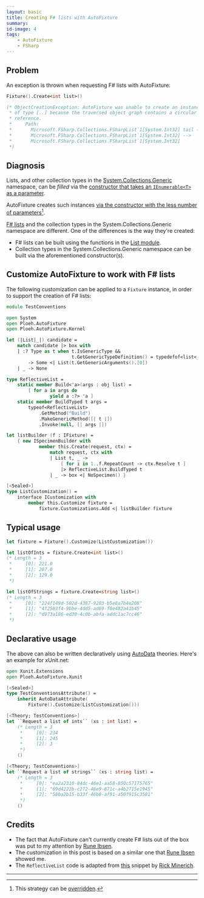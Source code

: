 ```yaml
---
layout: basic
title: Creating F# lists with AutoFixture
summary:
id-image: 4
tags:
    - AutoFixture
    - FSharp
---
```


## Problem

An exception is thrown when requesting F# lists with AutoFixture:

```fsharp
Fixture().Create<int list>()

(* ObjectCreationException: AutoFixture was unable to create an instance
 * of type [..] because the traversed object graph contains a circular
 * reference.
 *     Path:
 *       Microsoft.FSharp.Collections.FSharpList`1[System.Int32] tail -->
 *       Microsoft.FSharp.Collections.FSharpList`1[System.Int32] -->
 *       Microsoft.FSharp.Collections.FSharpList`1[System.Int32]
 *)
```

## Diagnosis

Lists, and other collection types in the [System.Collections.Generic](https://msdn.microsoft.com/en-us/library/system.collections.generic.aspx) namespace, can be *filled* via the [constructor that takes an `IEnumerable<T>` as a parameter](https://msdn.microsoft.com/en-us/library/fkbw11z0.aspx).

AutoFixture creates such instances [via the constructor with the less number of parameters](http://blog.ploeh.dk/2009/03/24/HowAutoFixtureCreatesObjects.aspx)[^1].

[F# lists](https://msdn.microsoft.com/en-us/library/dd233224.aspx) and the collection types in the System.Collections.Generic namespace are different. One of the differences is the way they're created:

* F# lists can be built using the functions in the [List module](https://msdn.microsoft.com/en-us/library/ee353738.aspx).
* Collection types in the System.Collections.Generic namespace can be built via the aforementioned constructor(s).

## Customize AutoFixture to work with F# lists

The following customization can be applied to a `Fixture` instance, in order to support the creation of F# lists:

```fsharp
module TestConventions

open System
open Ploeh.AutoFixture
open Ploeh.AutoFixture.Kernel

let (|List|_|) candidate =
    match candidate |> box with
    | :? Type as t when t.IsGenericType &&
                        t.GetGenericTypeDefinition() = typedefof<list<_>>
        -> Some <| List(t.GetGenericArguments().[0])
    | _ -> None

type ReflectiveList =
    static member Build<'a>(args : obj list) =
        [ for a in args do
                yield a :?> 'a ]
    static member BuildTyped t args =
        typeof<ReflectiveList>
            .GetMethod("Build")
            .MakeGenericMethod([| t |])
            .Invoke(null, [| args |])

let listBuilder (f : IFixture) =
    { new ISpecimenBuilder with
            member this.Create(request, ctx) =
                match request, ctx with
                | List t, _ ->
                    [ for i in 1..f.RepeatCount -> ctx.Resolve t ]
                    |> ReflectiveList.BuildTyped t
                | _ -> box <| NoSpecimen() }

[<Sealed>]
type ListCustomization() =
    interface ICustomization with
        member this.Customize fixture =
            fixture.Customizations.Add <| listBuilder fixture
```

## Typical usage

```fsharp
let fixture = Fixture().Customize(ListCustomization())

let listOfInts = fixture.Create<int list>()
(* Length = 3
 *     [0]: 221.0
 *     [1]: 207.0
 *     [2]: 129.0
 *)

let listOfStrings = fixture.Create<string list>()
(* Length = 3
 *     [0]: "224f149d-502d-4387-9203-b5e8a7b4e208"
 *     [1]: "4f2503f4-9bbe-4dd5-ad69-f0e482a41b45"
 *     [2]: "d973a186-ed30-4c0b-abfa-addc1ac7cc46"
 *)
```

## Declarative usage

The above can also be written declaratively using [AutoData](http://blog.ploeh.dk/2010/10/08/AutoDataTheoriesWithAutoFixture.aspx) theories. Here's an example for xUnit.net:

```fsharp
open Xunit.Extensions
open Ploeh.AutoFixture.Xunit

[<Sealed>]
type TestConventionsAttribute() =
    inherit AutoDataAttribute(
        Fixture().Customize(ListCustomization()))

[<Theory; TestConventions>]
let ``Request a list of ints`` (xs : int list) =
    (* Length = 3
     *     [0]: 234
     *     [1]: 245
     *     [2]: 3
     *)
    ()

[<Theory; TestConventions>]
let ``Request a list of strings`` (xs : string list) =
    (* Length = 3
     *     [0]: "ea2a2310-84dc-46e1-aa58-850c57175765"
     *     [1]: "69d4222b-c272-48e9-871c-a4b2715e1945"
     *     [2]: "58ba2b15-b33f-46b8-af91-a50f915c3581"
     *)
    ()
```

## Credits

* The fact that AutoFixture can't currently create F# lists out of the box was put to my attention by [Rune Ibsen](https://twitter.com/runeibsen).
* The customization in this post is based on a similar one that [Rune Ibsen](https://twitter.com/runeibsen) showed me.
* The `ReflectiveList` code is adapted from [this](http://www.fssnip.net/1L) snippet by [Rick Minerich](https://twitter.com/rickasaurus).

---

[^1]: This strategy can be [overridden](http://blog.ploeh.dk/2011/04/19/ConstructorstrategiesforAutoFixture/).
